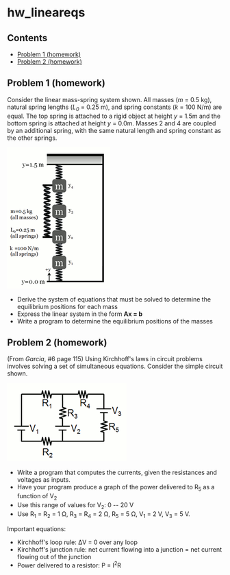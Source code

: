 # hw_lineareqs

## Contents

<div>
  
*   [Problem 1 (homework)](#2)
*   [Problem 2 (homework)](#3)

</div>

## Problem 1 (homework)<a name="2"></a>

Consider the linear mass-spring system shown. All masses (*m* = 0.5 kg), natural spring lengths (*L<sub>0</sub>* = 0.25 m), and spring constants (*k* = 100 N/m) are equal. The top spring is attached to a rigid object at height *y* = 1.5m and the bottom spring is attached at height *y* = 0.0m. Masses 2 and 4 are coupled by an additional spring, with the same natural length and spring constant as the other springs.

![Problem 1](Springs.gif)

 * Derive the system of equations that must be solved to determine the equilibrium positions for each mass
 * Express the linear system in the form <b>Ax = b</b>
 * Write a program to determine the equilibrium positions of the masses
 
## Problem 2 (homework)<a name="3"></a>

(From *Garcia*, #6 page 115) Using Kirchhoff's laws in circuit problems involves solving a set of simultaneous equations. Consider the simple circuit shown.

![Problem 2](Circuit.gif)

 * Write a program that computes the currents, given the resistances and voltages as inputs. 
 * Have your program produce a graph of the power delivered to R<sub>5</sub> as a function of V<sub>2</sub>
 * Use this range of values for V<sub>2</sub>: 0 -- 20 V
 * Use R<sub>1</sub> = R<sub>2</sub> = 1 Ω, R<sub>3</sub> = R<sub>4</sub> = 2 Ω, R<sub>5</sub> = 5 Ω, V<sub>1</sub> = 2 V, V<sub>3</sub> = 5 V.
 
Important equations:
 * Kirchhoff's loop rule: ΔV = 0 over any loop
 * Kirchhoff's junction rule: net current flowing into a junction = net current flowing out of the junction
 * Power delivered to a resistor: P = I<sup>2</sup>R
